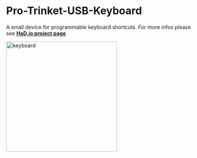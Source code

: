 Pro-Trinket-USB-Keyboard
========================
A small device for programmable keyboard shortcuts.
For more infos please see [**HaD.io project page**](https://hackaday.io/project/3502-pro-trinket-usb-keyboard)

<img src="https://cdn.hackaday.io/images/7474471431190319695.jpg" alt="keyboard" height="300px">
